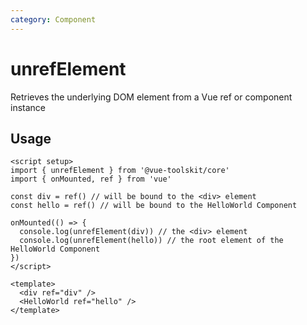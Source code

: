 ```yaml
---
category: Component
---
```


# unrefElement

Retrieves the underlying DOM element from a Vue ref or component instance

## Usage

```vue
<script setup>
import { unrefElement } from '@vue-toolskit/core'
import { onMounted, ref } from 'vue'

const div = ref() // will be bound to the <div> element
const hello = ref() // will be bound to the HelloWorld Component

onMounted(() => {
  console.log(unrefElement(div)) // the <div> element
  console.log(unrefElement(hello)) // the root element of the HelloWorld Component
})
</script>

<template>
  <div ref="div" />
  <HelloWorld ref="hello" />
</template>
```
